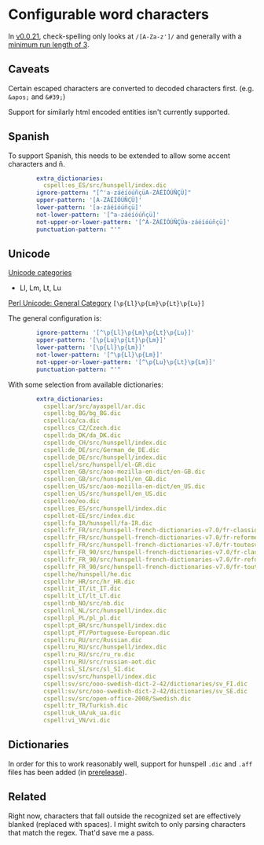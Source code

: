 # Configurable word characters

In [v0.0.21](https://github.com/check-spelling/check-spelling/releases/tag/v0.0.21), check-spelling only looks at `/[A-Za-z']/` and generally with a [minimum run length of 3](Configuration#shortest_word).

## Caveats

Certain escaped characters are converted to decoded characters first. (e.g. `&apos;` and `&#39;`)

Support for similarly html encoded entities isn't currently supported.

## Spanish

To support Spanish, this needs to be extended to allow some accent characters and ñ.

```yaml
        extra_dictionaries:
          cspell:es_ES/src/hunspell/index.dic
        ignore-pattern: "[^'a-záéíóúñçüA-ZÁÉÍÓÚÑÇÜ]"
        upper-pattern: '[A-ZÁÉÍÓÚÑÇÜ]'
        lower-pattern: '[a-záéíóúñçü]'
        not-lower-pattern: '[^a-záéíóúñçü]'
        not-upper-or-lower-pattern: '[^A-ZÁÉÍÓÚÑÇÜa-záéíóúñçü]'
        punctuation-pattern: "'"
```

## Unicode

[Unicode categories](https://www.compart.com/en/unicode/category)
* Ll, Lm, Lt, Lu

[Perl Unicode: General Category](https://perldoc.perl.org/perlunicode#General_Category)
 `[\p{Ll}\p{Lm}\p{Lt}\p{Lu}]`

The general configuration is:

```yaml
        ignore-pattern: '[^\p{Ll}\p{Lm}\p{Lt}\p{Lu}]'
        upper-pattern: '[\p{Lu}\p{Lt}\p{Lm}]'
        lower-pattern: '[\p{Ll}\p{Lm}]'
        not-lower-pattern: '[^\p{Ll}\p{Lm}]'
        not-upper-or-lower-pattern: '[^\p{Lu}\p{Lt}\p{Lm}]'
        punctuation-pattern: "'"
```

With some selection from available dictionaries:

```yaml
        extra_dictionaries:
          cspell:ar/src/ayaspell/ar.dic
          cspell:bg_BG/bg_BG.dic
          cspell:ca/ca.dic
          cspell:cs_CZ/Czech.dic
          cspell:da_DK/da_DK.dic
          cspell:de_CH/src/hunspell/index.dic
          cspell:de_DE/src/German_de_DE.dic
          cspell:de_DE/src/hunspell/index.dic
          cspell:el/src/hunspell/el-GR.dic
          cspell:en_GB/src/aoo-mozilla-en-dict/en-GB.dic
          cspell:en_GB/src/hunspell/en_GB.dic
          cspell:en_US/src/aoo-mozilla-en-dict/en_US.dic
          cspell:en_US/src/hunspell/en_US.dic
          cspell:eo/eo.dic
          cspell:es_ES/src/hunspell/index.dic
          cspell:et-EE/src/index.dic
          cspell:fa_IR/hunspell/fa-IR.dic
          cspell:fr_FR/src/hunspell-french-dictionaries-v7.0/fr-classique.dic
          cspell:fr_FR/src/hunspell-french-dictionaries-v7.0/fr-reforme1990.dic
          cspell:fr_FR/src/hunspell-french-dictionaries-v7.0/fr-toutesvariantes.dic
          cspell:fr_FR_90/src/hunspell-french-dictionaries-v7.0/fr-classique.dic
          cspell:fr_FR_90/src/hunspell-french-dictionaries-v7.0/fr-reforme1990.dic
          cspell:fr_FR_90/src/hunspell-french-dictionaries-v7.0/fr-toutesvariantes.dic
          cspell:he/hunspell/he.dic
          cspell:hr_HR/src/hr_HR.dic
          cspell:it_IT/it_IT.dic
          cspell:lt_LT/lt_LT.dic
          cspell:nb_NO/src/nb.dic
          cspell:nl_NL/src/hunspell/index.dic
          cspell:pl_PL/pl_pl.dic
          cspell:pt_BR/src/hunspell/index.dic
          cspell:pt_PT/Portuguese-European.dic
          cspell:ru_RU/src/Russian.dic
          cspell:ru_RU/src/hunspell/index.dic
          cspell:ru_RU/src/ru_ru.dic
          cspell:ru_RU/src/russian-aot.dic
          cspell:sl_SI/src/sl_SI.dic
          cspell:sv/src/hunspell/index.dic
          cspell:sv/src/ooo-swedish-dict-2-42/dictionaries/sv_FI.dic
          cspell:sv/src/ooo-swedish-dict-2-42/dictionaries/sv_SE.dic
          cspell:sv/src/open-office-2008/Swedish.dic
          cspell:tr_TR/Turkish.dic
          cspell:uk_UA/uk_ua.dic
          cspell:vi_VN/vi.dic
```

## Dictionaries

In order for this to work reasonably well, support for hunspell `.dic` and `.aff` files has been added (in [prerelease](https://github.com/check-spelling/check-spelling/commits/prerelease)).

## Related

Right now, characters that fall outside the recognized set are effectively blanked (replaced with spaces). I might switch to only parsing characters that match the regex. That'd save me a pass.

